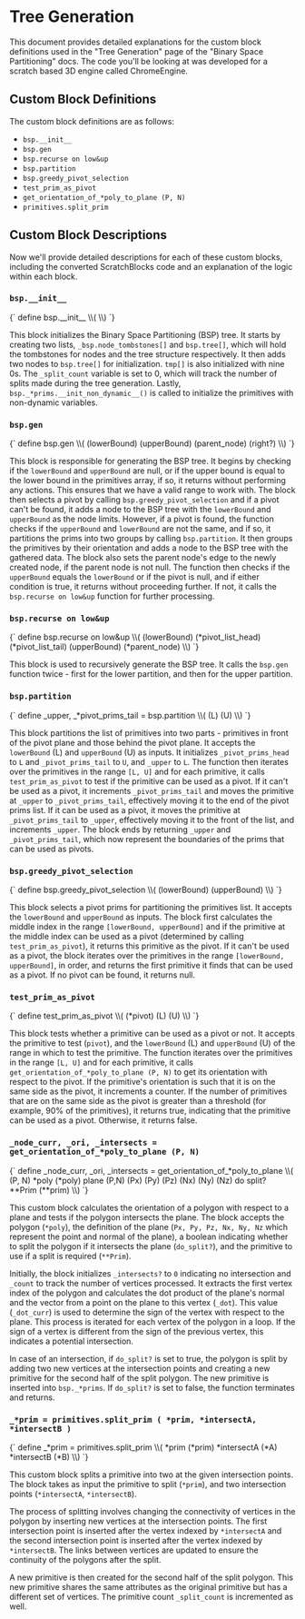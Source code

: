 # Tree Generation

This document provides detailed explanations for the custom block definitions used in the "Tree Generation" page of the "Binary Space Partitioning" docs. The code you'll be looking at was developed for a scratch based 3D engine called ChromeEngine.

## Custom Block Definitions
The custom block definitions are as follows:
- `bsp.__init__`
- `bsp.gen`
- `bsp.recurse on low&up`
- `bsp.partition`
- `bsp.greedy_pivot_selection`
- `test_prim_as_pivot`
- `get_orientation_of_*poly_to_plane (P, N)`
- `primitives.split_prim`
  
## Custom Block Descriptions
Now we'll provide detailed descriptions for each of these custom blocks, including the converted ScratchBlocks code and an explanation of the logic within each block.

### `bsp.__init__`
<ScratchBlocks>
{`
define bsp.__init__ \\( \\)
`}
</ScratchBlocks>

This block initializes the Binary Space Partitioning (BSP) tree. It starts by creating two lists, `_bsp.node_tombstones[]` and `bsp.tree[]`, which will hold the tombstones for nodes and the tree structure respectively. It then adds two nodes to `bsp.tree[]` for initialization. `tmp[]` is also initialized with nine 0s. The `_split_count` variable is set to 0, which will track the number of splits made during the tree generation. Lastly, `bsp._*prims.__init_non_dynamic__()` is called to initialize the primitives with non-dynamic variables.

### `bsp.gen`
<ScratchBlocks>
{`
define bsp.gen \\( (lowerBound) (upperBound) (parent_node) (right?) \\)
`}
</ScratchBlocks>

This block is responsible for generating the BSP tree. It begins by checking if the `lowerBound` and `upperBound` are null, or if the upper bound is equal to the lower bound in the primitives array, if so, it returns without performing any actions. This ensures that we have a valid range to work with. The block then selects a pivot by calling `bsp.greedy_pivot_selection` and if a pivot can't be found, it adds a node to the BSP tree with the `lowerBound` and `upperBound` as the node limits. However, if a pivot is found, the function checks if the `upperBound` and `lowerBound` are not the same, and if so, it partitions the prims into two groups by calling `bsp.partition`. It then groups the primitives by their orientation and adds a node to the BSP tree with the gathered data. The block also sets the parent node's edge to the newly created node, if the parent node is not null. The function then checks if the `upperBound` equals the `lowerBound` or if the pivot is null, and if either condition is true, it returns without proceeding further. If not, it calls the `bsp.recurse on low&up` function for further processing.

### `bsp.recurse on low&up`
<ScratchBlocks>
{`
define bsp.recurse on low&up \\( (lowerBound) (*pivot_list_head) (*pivot_list_tail) (upperBound) (*parent_node) \\)
`}
</ScratchBlocks>

This block is used to recursively generate the BSP tree. It calls the `bsp.gen` function twice - first for the lower partition, and then for the upper partition. 

### `bsp.partition`
<ScratchBlocks>
{`
define _upper, _*pivot_prims_tail = bsp.partition \\( (L) (U) \\)
`}
</ScratchBlocks>

This block partitions the list of primitives into two parts - primitives in front of the pivot plane and those behind the pivot plane. It accepts the `lowerBound` (L) and `upperBound` (U) as inputs. It initializes `_pivot_prims_head` to `L` and `_pivot_prims_tail` to `U`, and `_upper` to `L`. The function then iterates over the primitives in the range `[L, U]` and for each primitive, it calls `test_prim_as_pivot` to test if the primitive can be used as a pivot. If it can't be used as a pivot, it increments `_pivot_prims_tail` and moves the primitive at `_upper` to `_pivot_prims_tail`, effectively moving it to the end of the pivot prims list. If it can be used as a pivot, it moves the primitive at `_pivot_prims_tail` to `_upper`, effectively moving it to the front of the list, and increments `_upper`. The block ends by returning `_upper` and `_pivot_prims_tail`, which now represent the boundaries of the prims that can be used as pivots.

### `bsp.greedy_pivot_selection`
<ScratchBlocks>
{`
define bsp.greedy_pivot_selection \\( (lowerBound) (upperBound) \\)
`}
</ScratchBlocks>

This block selects a pivot prims for partitioning the primitives list. It accepts the `lowerBound` and `upperBound` as inputs. The block first calculates the middle index in the range `[lowerBound, upperBound]` and if the primitive at the middle index can be used as a pivot (determined by calling `test_prim_as_pivot`), it returns this primitive as the pivot. If it can't be used as a pivot, the block iterates over the primitives in the range `[lowerBound, upperBound]`, in order, and returns the first primitive it finds that can be used as a pivot. If no pivot can be found, it returns null.

### `test_prim_as_pivot`
<ScratchBlocks>
{`
define test_prim_as_pivot \\( (*pivot) (L) (U) \\)
`}
</ScratchBlocks>

This block tests whether a primitive can be used as a pivot or not. It accepts the primitive to test (`pivot`), and the `lowerBound` (L) and `upperBound` (U) of the range in which to test the primitive. The function iterates over the primitives in the range `[L, U]` and for each primitive, it calls `get_orientation_of_*poly_to_plane (P, N)` to get its orientation with respect to the pivot. If the primitive's orientation is such that it is on the same side as the pivot, it increments a counter. If the number of primitives that are on the same side as the pivot is greater than a threshold (for example, 90% of the primitives), it returns true, indicating that the primitive can be used as a pivot. Otherwise, it returns false.

### `_node_curr, _ori, _intersects = get_orientation_of_*poly_to_plane (P, N)`
<ScratchBlocks>
{`
define _node_curr, _ori, _intersects = get_orientation_of_*poly_to_plane \\( (P, N) *poly (*poly) plane (P,N) (Px) (Py) (Pz) (Nx) (Ny) (Nz) do split? <do_split?> **Prim (**prim) \\)
`}
</ScratchBlocks>

This custom block calculates the orientation of a polygon with respect to a plane and tests if the polygon intersects the plane. The block accepts the polygon (`*poly`), the definition of the plane (`Px, Py, Pz, Nx, Ny, Nz` which represent the point and normal of the plane), a boolean indicating whether to split the polygon if it intersects the plane (`do_split?`), and the primitive to use if a split is required (`**Prim`). 

Initially, the block initializes `_intersects?` to `0` indicating no intersection and `_count` to track the number of vertices processed. It extracts the first vertex index of the polygon and calculates the dot product of the plane's normal and the vector from a point on the plane to this vertex (`_dot`). This value (`_dot_curr`) is used to determine the sign of the vertex with respect to the plane. This process is iterated for each vertex of the polygon in a loop. If the sign of a vertex is different from the sign of the previous vertex, this indicates a potential intersection. 

In case of an intersection, if `do_split?` is set to true, the polygon is split by adding two new vertices at the intersection points and creating a new primitive for the second half of the split polygon. The new primitive is inserted into `bsp._*prims`. If `do_split?` is set to false, the function terminates and returns. 

### `_*prim = primitives.split_prim ( *prim, *intersectA, *intersectB )`
<ScratchBlocks>
{`
define _*prim = primitives.split_prim \\( *prim (*prim) *intersectA (*A) *intersectB (*B) \\)
`}
</ScratchBlocks>

This custom block splits a primitive into two at the given intersection points. The block takes as input the primitive to split (`*prim`), and two intersection points (`*intersectA`, `*intersectB`). 

The process of splitting involves changing the connectivity of vertices in the polygon by inserting new vertices at the intersection points. The first intersection point is inserted after the vertex indexed by `*intersectA` and the second intersection point is inserted after the vertex indexed by `*intersectB`. The links between vertices are updated to ensure the continuity of the polygons after the split. 

A new primitive is then created for the second half of the split polygon. This new primitive shares the same attributes as the original primitive but has a different set of vertices. The primitive count `_split_count` is incremented as well.